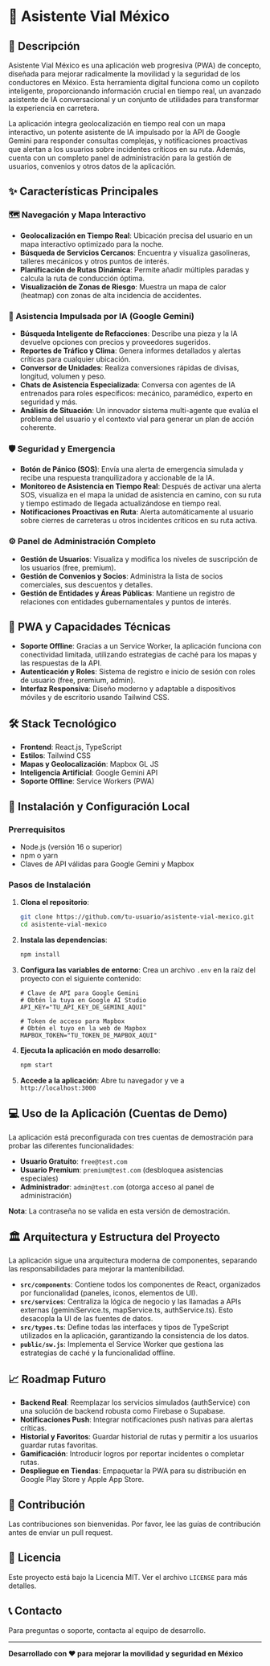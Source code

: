 # 🚗 Asistente Vial México

## 📖 Descripción
Asistente Vial México es una aplicación web progresiva (PWA) de concepto, diseñada para mejorar radicalmente la movilidad y la seguridad de los conductores en México. Esta herramienta digital funciona como un copiloto inteligente, proporcionando información crucial en tiempo real, un avanzado asistente de IA conversacional y un conjunto de utilidades para transformar la experiencia en carretera.

La aplicación integra geolocalización en tiempo real con un mapa interactivo, un potente asistente de IA impulsado por la API de Google Gemini para responder consultas complejas, y notificaciones proactivas que alertan a los usuarios sobre incidentes críticos en su ruta. Además, cuenta con un completo panel de administración para la gestión de usuarios, convenios y otros datos de la aplicación.

## ✨ Características Principales

### 🗺️ Navegación y Mapa Interactivo
- **Geolocalización en Tiempo Real**: Ubicación precisa del usuario en un mapa interactivo optimizado para la noche.
- **Búsqueda de Servicios Cercanos**: Encuentra y visualiza gasolineras, talleres mecánicos y otros puntos de interés.
- **Planificación de Rutas Dinámica**: Permite añadir múltiples paradas y calcula la ruta de conducción óptima.
- **Visualización de Zonas de Riesgo**: Muestra un mapa de calor (heatmap) con zonas de alta incidencia de accidentes.

### 🤖 Asistencia Impulsada por IA (Google Gemini)
- **Búsqueda Inteligente de Refacciones**: Describe una pieza y la IA devuelve opciones con precios y proveedores sugeridos.
- **Reportes de Tráfico y Clima**: Genera informes detallados y alertas críticas para cualquier ubicación.
- **Conversor de Unidades**: Realiza conversiones rápidas de divisas, longitud, volumen y peso.
- **Chats de Asistencia Especializada**: Conversa con agentes de IA entrenados para roles específicos: mecánico, paramédico, experto en seguridad y más.
- **Análisis de Situación**: Un innovador sistema multi-agente que evalúa el problema del usuario y el contexto vial para generar un plan de acción coherente.

### 🛡️ Seguridad y Emergencia
- **Botón de Pánico (SOS)**: Envía una alerta de emergencia simulada y recibe una respuesta tranquilizadora y accionable de la IA.
- **Monitoreo de Asistencia en Tiempo Real**: Después de activar una alerta SOS, visualiza en el mapa la unidad de asistencia en camino, con su ruta y tiempo estimado de llegada actualizándose en tiempo real.
- **Notificaciones Proactivas en Ruta**: Alerta automáticamente al usuario sobre cierres de carreteras u otros incidentes críticos en su ruta activa.

### ⚙️ Panel de Administración Completo
- **Gestión de Usuarios**: Visualiza y modifica los niveles de suscripción de los usuarios (free, premium).
- **Gestión de Convenios y Socios**: Administra la lista de socios comerciales, sus descuentos y detalles.
- **Gestión de Entidades y Áreas Públicas**: Mantiene un registro de relaciones con entidades gubernamentales y puntos de interés.

## 🔌 PWA y Capacidades Técnicas
- **Soporte Offline**: Gracias a un Service Worker, la aplicación funciona con conectividad limitada, utilizando estrategias de caché para los mapas y las respuestas de la API.
- **Autenticación y Roles**: Sistema de registro e inicio de sesión con roles de usuario (free, premium, admin).
- **Interfaz Responsiva**: Diseño moderno y adaptable a dispositivos móviles y de escritorio usando Tailwind CSS.

## 🛠️ Stack Tecnológico
- **Frontend**: React.js, TypeScript
- **Estilos**: Tailwind CSS
- **Mapas y Geolocalización**: Mapbox GL JS
- **Inteligencia Artificial**: Google Gemini API
- **Soporte Offline**: Service Workers (PWA)

## 🚀 Instalación y Configuración Local

### Prerrequisitos
- Node.js (versión 16 o superior)
- npm o yarn
- Claves de API válidas para Google Gemini y Mapbox

### Pasos de Instalación

1. **Clona el repositorio**:
   ```bash
   git clone https://github.com/tu-usuario/asistente-vial-mexico.git
   cd asistente-vial-mexico
   ```

2. **Instala las dependencias**:
   ```bash
   npm install
   ```

3. **Configura las variables de entorno**:
   Crea un archivo `.env` en la raíz del proyecto con el siguiente contenido:
   ```env
   # Clave de API para Google Gemini
   # Obtén la tuya en Google AI Studio
   API_KEY="TU_API_KEY_DE_GEMINI_AQUI"

   # Token de acceso para Mapbox
   # Obtén el tuyo en la web de Mapbox
   MAPBOX_TOKEN="TU_TOKEN_DE_MAPBOX_AQUI"
   ```

4. **Ejecuta la aplicación en modo desarrollo**:
   ```bash
   npm start
   ```

5. **Accede a la aplicación**:
   Abre tu navegador y ve a `http://localhost:3000`

## 💻 Uso de la Aplicación (Cuentas de Demo)

La aplicación está preconfigurada con tres cuentas de demostración para probar las diferentes funcionalidades:

- **Usuario Gratuito**: `free@test.com`
- **Usuario Premium**: `premium@test.com` (desbloquea asistencias especiales)
- **Administrador**: `admin@test.com` (otorga acceso al panel de administración)

**Nota**: La contraseña no se valida en esta versión de demostración.

## 🏛️ Arquitectura y Estructura del Proyecto

La aplicación sigue una arquitectura moderna de componentes, separando las responsabilidades para mejorar la mantenibilidad.

- **`src/components`**: Contiene todos los componentes de React, organizados por funcionalidad (paneles, iconos, elementos de UI).
- **`src/services`**: Centraliza la lógica de negocio y las llamadas a APIs externas (geminiService.ts, mapService.ts, authService.ts). Esto desacopla la UI de las fuentes de datos.
- **`src/types.ts`**: Define todas las interfaces y tipos de TypeScript utilizados en la aplicación, garantizando la consistencia de los datos.
- **`public/sw.js`**: Implementa el Service Worker que gestiona las estrategias de caché y la funcionalidad offline.

## 📈 Roadmap Futuro

- **Backend Real**: Reemplazar los servicios simulados (authService) con una solución de backend robusta como Firebase o Supabase.
- **Notificaciones Push**: Integrar notificaciones push nativas para alertas críticas.
- **Historial y Favoritos**: Guardar historial de rutas y permitir a los usuarios guardar rutas favoritas.
- **Gamificación**: Introducir logros por reportar incidentes o completar rutas.
- **Despliegue en Tiendas**: Empaquetar la PWA para su distribución en Google Play Store y Apple App Store.

## 🤝 Contribución

Las contribuciones son bienvenidas. Por favor, lee las guías de contribución antes de enviar un pull request.

## 📄 Licencia

Este proyecto está bajo la Licencia MIT. Ver el archivo `LICENSE` para más detalles.

## 📞 Contacto

Para preguntas o soporte, contacta al equipo de desarrollo.

---

**Desarrollado con ❤️ para mejorar la movilidad y seguridad en México**